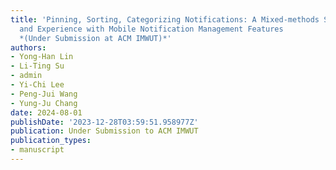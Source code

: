 ```yaml
---
title: 'Pinning, Sorting, Categorizing Notifications: A Mixed-methods Study of Usage
  and Experience with Mobile Notification Management Features 
  *(Under Submission at ACM IMWUT)*'
authors:
- Yong-Han Lin
- Li-Ting Su
- admin
- Yi-Chi Lee
- Peng-Jui Wang
- Yung-Ju Chang
date: 2024-08-01
publishDate: '2023-12-28T03:59:51.958977Z'
publication: Under Submission to ACM IMWUT
publication_types:
- manuscript
---
```

